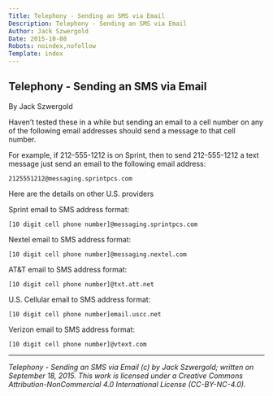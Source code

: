 ```yaml
---
Title: Telephony - Sending an SMS via Email
Description: Telephony - Sending an SMS via Email
Author: Jack Szwergold
Date: 2015-10-08
Robots: noindex,nofollow
Template: index
---
```


## Telephony - Sending an SMS via Email

By Jack Szwergold

Haven’t tested these in a while but sending an email to a cell number on any of the following email addresses should send a message to that cell number.

For example, if 212-555-1212 is on Sprint, then to send 212-555-1212 a text message just send an email to the following email address:

    2125551212@messaging.sprintpcs.com

Here are the details on other U.S. providers

Sprint email to SMS address format:

    [10 digit cell phone number]@messaging.sprintpcs.com

Nextel email to SMS address format:

    [10 digit cell phone number]@messaging.nextel.com

AT&T email to SMS address format:

    [10 digit cell phone number]@txt.att.net

U.S. Cellular email to SMS address format:

    [10 digit cell phone number]email.uscc.net

Verizon email to SMS address format:

    [10 digit cell phone number]@vtext.com

***

*Telephony - Sending an SMS via Email (c) by Jack Szwergold; written on September 18, 2015. This work is licensed under a Creative Commons Attribution-NonCommercial 4.0 International License (CC-BY-NC-4.0).*